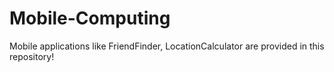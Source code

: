 # Mobile-Computing

Mobile applications like FriendFinder, LocationCalculator are provided in this repository!
